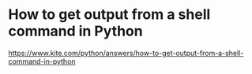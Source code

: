 # How to get output from a shell command in Python

<https://www.kite.com/python/answers/how-to-get-output-from-a-shell-command-in-python>
